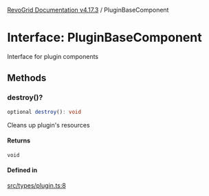 [RevoGrid Documentation v4.17.3](README.md) / PluginBaseComponent

# Interface: PluginBaseComponent

Interface for plugin components

## Methods

### destroy()?

```ts
optional destroy(): void
```

Cleans up plugin's resources

#### Returns

`void`

#### Defined in

[src/types/plugin.ts:8](https://github.com/revolist/revogrid/blob/2ad9a56a428342a01bbb7a115a581a401dbe3fef/src/types/plugin.ts#L8)
